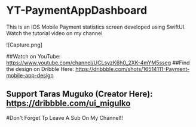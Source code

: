 # YT-PaymentAppDashboard
This is an IOS Mobile Payment statistics screen developed using SwiftUI. Watch the tutorial video on my channel

![Capture.png]

##Watch on YouTube: https://www.youtube.com/channel/UCLsyzK6h0_2XK-4mYM5sseg
##Find the design on Dribble Here: https://dribbble.com/shots/16514111-Payment-mobile-app-design
## Support Taras Muguko (Creator Here): https://dribbble.com/ui_migulko


#Don't Forget Tp Leave A Sub On My Channel!!

